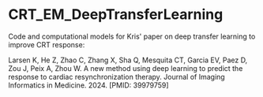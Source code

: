 # CRT_EM_DeepTransferLearning
Code and computational models for Kris' paper on deep transfer learning to improve CRT response:

Larsen K, He Z, Zhao C, Zhang X, Sha Q, Mesquita CT, Garcia EV, Paez D, Zou J, Peix A, Zhou W. A new method using deep learning to predict the response to cardiac resynchronization therapy. Journal of Imaging Informatics in Medicine. 2024. [PMID: 39979759]
